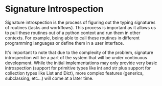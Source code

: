 # Signature Introspection

Signature introspection is the process of figuring out the typing signatures
of routines (tasks and workflows). This process is important as it allows us
to pull these routines out of a python context and run them in other contexts.
For example, being able to call these routines in different programming
languages or define them in a user interface.

It's important to note that due to the complexity of the problem, signature
introspection will be a part of the system that will be under continuous
development. While the initial implementations may only provide very basic
introspection (support for primitive types like int and str plus support
for collection types like List and Dict), more complex features (generics,
subclassing, etc...) will come at a later time.